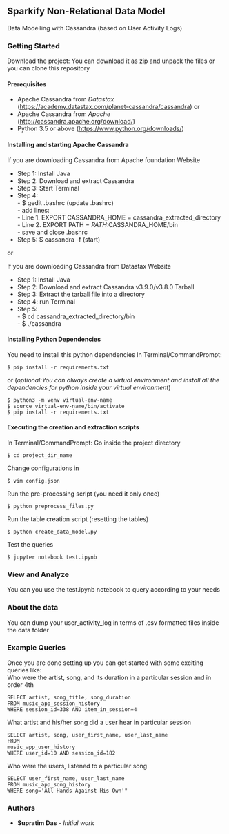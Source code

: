 ## Sparkify Non-Relational Data Model

Data Modelling with Cassandra (based on User Activity Logs)

### Getting Started
Download the project:
You can download it as zip and unpack the files or you can clone this 
repository

#### Prerequisites
- Apache Cassandra from *Datastax*
(https://academy.datastax.com/planet-cassandra/cassandra) or
- Apache Cassandra from *Apache* (http://cassandra.apache.org/download/)
- Python 3.5 or above (https://www.python.org/downloads/)

#### Installing and starting Apache Cassandra
If you are downloading Cassandra from Apache foundation Website
* Step 1: Install Java
* Step 2: Download and extract Cassandra
* Step 3: Start Terminal
* Step 4:   
        - $ gedit .bashrc (update .bashrc)   
        - add lines:   
          - Line 1. EXPORT CASSANDRA_HOME = 
          cassandra_extracted_directory    
          - Line 2. EXPORT PATH = $PATH:$CASSANDRA_HOME/bin  
        - save and close .bashrc
* Step 5: $ cassandra -f (start)

or

If you are downloading Cassandra from Datastax Website
* Step 1: Install Java
* Step 2: Download and extract Cassandra v3.9.0/v3.8.0 Tarball
* Step 3: Extract the tarball file into a directory   
* Step 4: run Terminal
* Step 5:   
        - $ cd cassandra_extracted_directory/bin  
        - $ ./cassandra

#### Installing Python Dependencies
You need to install this python dependencies
In Terminal/CommandPrompt:
```
$ pip install -r requirements.txt
```
or (*optional:You can always create a virtual environment and install 
all the 
dependencies for python inside your virtual environment*)
```
$ python3 -m venv virtual-env-name
$ source virtual-env-name/bin/activate
$ pip install -r requirements.txt
```
#### Executing the creation and extraction scripts
In Terminal/CommandPrompt:
Go inside the project directory
```
$ cd project_dir_name
```
Change configurations in 
```
$ vim config.json
```
Run the pre-processing script (you need it only once)
```
$ python preprocess_files.py
```
Run the table creation script (resetting the tables)
```
$ python create_data_model.py
```
Test the queries
```
$ jupyter notebook test.ipynb
```
### View and Analyze
You can you use the test.ipynb notebook to query according to your needs

### About the data
You can dump your user_activity_log in terms of .csv formatted files 
inside the data folder

### Example Queries
Once you are done setting up you can get started with some exciting 
queries like:  
Who were the artist, song, and its duration in a particular session and
in order 4th
```
SELECT artist, song_title, song_duration 
FROM music_app_session_history 
WHERE session_id=338 AND item_in_session=4
```

What artist and his/her song did a user hear in particular session
```
SELECT artist, song, user_first_name, user_last_name 
FROM 
music_app_user_history 
WHERE user_id=10 AND session_id=182
```

Who were the users, listened to a particular song
```
SELECT user_first_name, user_last_name 
FROM music_app_song_history 
WHERE song='All Hands Against His Own'"
```
### Authors
* **Supratim Das** - *Initial work*
